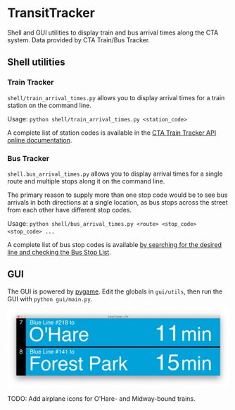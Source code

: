 # TransitTracker

Shell and GUI utilities to display train and bus arrival times along the CTA system. Data provided by CTA Train/Bus Tracker.

## Shell utilities

### Train Tracker

`shell/train_arrival_times.py` allows you to display arrival times for a train station on the command line.

Usage: `python shell/train_arrival_times.py <station_code>`

A complete list of station codes is available in the 
[CTA Train Tracker API online documentation](https://www.transitchicago.com/assets/1/6/cta_Train_Tracker_API_Developer_Guide_and_Documentation.pdf).

### Bus Tracker

`shell.bus_arrival_times.py` allows you to display arrival times for a single route and multiple stops along it on the command line.

The primary reason to supply more than one stop code would be to see bus arrivals in both directions at a single location, as bus stops across the street from each other
have different stop codes.

Usage: `python shell/bus_arrival_times.py <route> <stop_code> <stop_code> ...`

A complete list of bus stop codes is available [by searching for the desired line and checking the Bus Stop List](https://www.transitchicago.com/schedules/).


## GUI

The GUI is powered by [pygame](https://www.pygame.org/news). Edit the globals in `gui/utils`, then run the GUI with `python gui/main.py`.

![An example of the GUI.](./gui/resources/example.png)

TODO: Add airplane icons for O'Hare- and Midway-bound trains.
